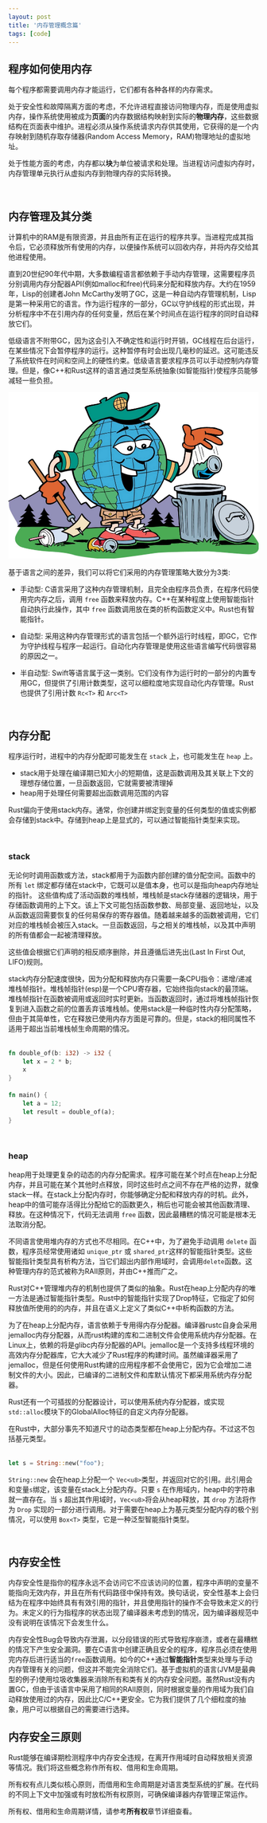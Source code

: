 ```yaml
---
layout: post
title: '内存管理概念篇'
tags: [code]
---
```


## 程序如何使用内存

每个程序都需要调用内存才能运行，它们都有各种各样的内存需求。

处于安全性和故障隔离方面的考虑，不允许进程直接访问物理内存，而是使用虚拟内存，操作系统使用被成为**页面**的内存数据结构映射到实际的**物理内存**，这些数据结构在页面表中维护。进程必须从操作系统请求内存供其使用，它获得的是一个内存映射到随机存取存储器(Random Access Memory，RAM)物理地址的虚拟地址。

处于性能方面的考虑，内存都以**块**为单位被请求和处理。当进程访问虚拟内存时，内存管理单元执行从虚拟内存到物理内存的实际转换。

&nbsp;

## 内存管理及其分类

计算机中的RAM是有限资源，并且由所有正在运行的程序共享。当进程完成其指令后，它必须释放所有使用的内存，以便操作系统可以回收内存，并将内存交给其他进程使用。

直到20世纪90年代中期，大多数编程语言都依赖于手动内存管理，这需要程序员分别调用内存分配器API(例如malloc和free)代码来分配和释放内存。大约在1959年，Lisp的创建者John McCarthy发明了GC，这是一种自动内存管理机制，Lisp是第一种采用它的语言。作为运行程序的一部分，GC以守护线程的形式出现，并分析程序中不在引用内存的任何变量，然后在某个时间点在运行程序的同时自动释放它们。

低级语言不附带GC，因为这会引入不确定性和运行时开销，GC线程在后台运行，在某些情况下会暂停程序的运行。这种暂停有时会出现几毫秒的延迟。这可能违反了系统软件在时间和空间上的硬性约束。低级语言要求程序员可以手动控制内存管理。但是，像C++和Rust这样的语言通过类型系统抽象(如智能指针)使程序员能够减轻一些负担。

![内存垃圾回收](https://raw.githubusercontent.com/xuesongbj/xuesongbj.github.io/master/_posts/gc.jpeg)

基于语言之间的差异，我们可以将它们采用的内存管理策略大致分为3类: 

* 手动型: C语言采用了这种内存管理机制，且完全由程序员负责，在程序代码使用完内存之后，调用 `free` 函数来释放内存。C++在某种程度上使用智能指针自动执行此操作，其中 `free` 函数调用放在类的析构函数定义中。Rust也有智能指针。

* 自动型: 采用这种内存管理形式的语言包括一个额外运行时线程，即GC，它作为守护线程与程序一起运行。自动化内存管理是使用这些语言编写代码很容易的原因之一。

* 半自动型: Swift等语言属于这一类别。它们没有作为运行时的一部分的内置专用GC，但提供了引用计数类型，这可以细粒度地实现自动化内存管理。Rust也提供了引用计数 `Rc<T>` 和 `Arc<T>`

&nbsp;

## 内存分配

程序运行时，进程中的内存分配即可能发生在 `stack` 上，也可能发生在 `heap` 上。

* stack用于处理在编译期已知大小的短期值，这是函数调用及其关联上下文的理想存储位置，一旦函数返回，它就需要被清理掉
* heap用于处理任何需要超出函数调用范围的内容

Rust偏向于使用stack内存。通常，你创建并绑定到变量的任何类型的值或实例都会存储到stack中。存储到heap上是显式的，可以通过智能指针类型来实现。

&nbsp;

### stack

无论何时调用函数或方法，stack都用于为函数内部创建的值分配空间。函数中的所有 `let` 绑定都存储在stack中，它既可以是值本身，也可以是指向heap内存地址的指针。 这些值构成了活动函数的堆栈帧，堆栈帧是stack存储器的逻辑块，用于存储函数调用的上下文。该上下文可能包括函数参数、局部变量、返回地址，以及从函数返回需要恢复的任何易保存的寄存器值。随着越来越多的函数被调用，它们对应的堆栈帧会被压入stack。一旦函数返回，与之相关的堆栈帧，以及其中声明的所有值都会一起被清理释放。

这些值会根据它们声明的相反顺序删除，并且遵循后进先出(Last In First Out, LIFO)规则。

stack内存分配速度很快，因为分配和释放内存只需要一条CPU指令：递增/递减堆栈帧指针。堆栈帧指针(esp)是一个CPU寄存器，它始终指向stack的最顶端。堆栈帧指针在函数被调用或返回时实时更新。当函数返回时，通过将堆栈帧指针恢复到进入函数之前的位置丢弃该堆栈帧。使用stack是一种临时性内存分配策略，但由于其简单性，它在释放已使用内存方面是可靠的。但是，stack的相同属性不适用于超出当前堆栈帧生命周期的情况。

```rust

fn double_of(b: i32) -> i32 {
    let x = 2 * b;
    x
}

fn main() {
    let a = 12;
    let result = double_of(a);
}
```

&nbsp;

### heap

heap用于处理更复杂的动态的内存分配需求。程序可能在某个时点在heap上分配内存，并且可能在某个其他时点释放，同时这些时点之间不存在严格的边界，就像stack一样。在stack上分配内存时，你能够确定分配和释放内存的时机。此外，heap中的值可能存活得比分配给它的函数更久，稍后也可能会被其他函数清理、释放。在这种情况下，代码无法调用 `free` 函数，因此最糟糕的情况可能是根本无法取消分配。

不同语言使用堆内存的方式也不尽相同。在C++中，为了避免手动调用 `delete` 函数，程序员经常使用诸如 `unique_ptr` 或 `shared_ptr`这样的智能指针类型。这些智能指针类型具有析构方法，当它们超出内部作用域时，会调用`delete`函数。这种管理内存的范式被称为RAII原则，并由C++推而广之。

Rust对C++管理堆内存的机制也提供了类似的抽象。Rust在heap上分配内存的唯一方法是通过智能指针类型。Rust中的智能指针实现了Drop特征，它指定了如何释放值所使用的的内存，并且在语义上定义了类似C++中析构函数的方法。

为了在heap上分配内存，语言依赖于专用得内存分配器。编译器rustc自身会采用jemalloc内存分配器，从而rust构建的库和二进制文件会使用系统内存分配器。在Linux上，依赖的将是glibc内存分配器的API。jemalloc是一个支持多线程环境的高效内存分配器库，它大大减少了Rust程序的构建时间。虽然编译器采用了jemalloc，但是任何使用Rust构建的应用程序都不会使用它，因为它会增加二进制文件的大小。因此，已编译的二进制文件和库默认情况下都采用系统内存分配器。

Rust还有一个可插拔的分配器设计，可以使用系统内存分配器，或实现`std::alloc`模块下的GlobalAlloc特征的自定义内存分配器。

在Rust中，大部分事先不知道尺寸的动态类型都在heap上分配内存。不过这不包括基元类型。

```rust

let s = String::new("foo");
```

`String::new` 会在heap上分配一个 `Vec<u8>`类型，并返回对它的引用。此引用会和变量`s`绑定，该变量在stack上分配内存。只要 `s` 在作用域内，heap中的字符串就一直存在。当 `s` 超出其作用域时，`Vec<u8>`将会从heap释放，其 `drop` 方法将作为 `Drop` 实现的一部分进行调用。对于需要在heap上为基元类型分配内存的极个别情况，可以使用 `Box<T>` 类型，它是一种泛型智能指针类型。

&nbsp;

## 内存安全性

内存安全性是指你的程序永远不会访问它不应该访问的位置，程序中声明的变量不能指向无效内存，并且在所有代码路径中保持有效。换句话说，安全性基本上会归结为在程序中始终具有有效引用的指针，并且使用指针的操作不会导致未定义的行为。未定义的行为指程序的状态出现了编译器未考虑到的情况，因为编译器规范中没有说明在该情况下会发生什么。

内存安全性Bug会导致内存泄漏，以分段错误的形式导致程序崩溃，或者在最糟糕的情况下产生安全漏洞。要在C语言中创建正确且安全的程序，程序员必须在使用完内存后进行适当的`free`函数调用。如今的C++通过**智能指针**类型来处理与手动内存管理有关的问题，但这并不能完全消除它们。基于虚拟机的语言(JVM是最典型的例子)使用垃圾收集器来消除所有和类有关的内存安全问题。虽然Rust没有内置GC，但由于该语言中采用了相同的RAII原则，同时根据变量的作用域为我们自动释放使用过的内存，因此比C/C++更安全。它为我们提供了几个细粒度的抽象，用户可以根据自己的需要进行选择。

## 内存安全三原则

Rust能够在编译期检测程序中内存安全违规，在离开作用域时自动释放相关资源等情况。我们将这些概念称作所有权、借用和生命周期。

所有权有点儿类似核心原则，而借用和生命周期是对语言类型系统的扩展。在代码的不同上下文中加强或有时放松所有权原则，可确保编译器内存管理正常运作。

所有权、借用和生命周期详情，请参考**所有权**章节详细查看。